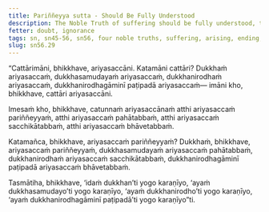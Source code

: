 ```yaml
---
title: Pariññeyya sutta - Should Be Fully Understood
description: The Noble Truth of suffering should be fully understood, the Noble Truth of the arising of suffering should be abandoned, the Noble Truth of the ending of suffering should be personally experienced, and the Noble Truth of the way of practice leading to the ending of suffering should be developed.
fetter: doubt, ignorance
tags: sn, sn45-56, sn56, four noble truths, suffering, arising, ending, way of practice, path, fully understand, abandon, personally experience, develop
slug: sn56.29
---
```


“Cattārimāni, bhikkhave, ariyasaccāni. Katamāni cattāri? Dukkhaṁ ariyasaccaṁ, dukkhasamudayaṁ ariyasaccaṁ, dukkhanirodhaṁ ariyasaccaṁ, dukkhanirodhagāminī paṭipadā ariyasaccaṁ— imāni kho, bhikkhave, cattāri ariyasaccāni.

Imesaṁ kho, bhikkhave, catunnaṁ ariyasaccānaṁ atthi ariyasaccaṁ pariññeyyaṁ, atthi ariyasaccaṁ pahātabbaṁ, atthi ariyasaccaṁ sacchikātabbaṁ, atthi ariyasaccaṁ bhāvetabbaṁ.

Katamañca, bhikkhave, ariyasaccaṁ pariññeyyaṁ? Dukkhaṁ, bhikkhave, ariyasaccaṁ pariññeyyaṁ, dukkhasamudayaṁ ariyasaccaṁ pahātabbaṁ, dukkhanirodhaṁ ariyasaccaṁ sacchikātabbaṁ, dukkhanirodhagāminī paṭipadā ariyasaccaṁ bhāvetabbaṁ.

Tasmātiha, bhikkhave, ‘idaṁ dukkhan’ti yogo karaṇīyo,
‘ayaṁ dukkhasamudayo’ti yogo karaṇīyo,
‘ayaṁ dukkhanirodho’ti yogo karaṇīyo,
‘ayaṁ dukkhanirodhagāminī paṭipadā’ti yogo karaṇīyo”ti.

